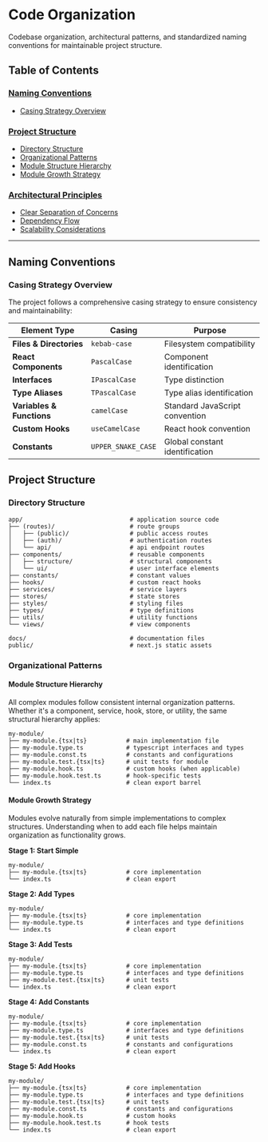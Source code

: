 # Code Organization

Codebase organization, architectural patterns, and standardized naming conventions for maintainable project structure.

## Table of Contents

### [Naming Conventions](#naming-conventions)

- [Casing Strategy Overview](#casing-strategy-overview)

### [Project Structure](#project-structure)

- [Directory Structure](#directory-structure)
- [Organizational Patterns](#organizational-patterns)
- [Module Structure Hierarchy](#module-structure-hierarchy)
- [Module Growth Strategy](#module-growth-strategy)

### [Architectural Principles](#architectural-principles)

- [Clear Separation of Concerns](#clear-separation-of-concerns)
- [Dependency Flow](#dependency-flow)
- [Scalability Considerations](#scalability-considerations)

---

## Naming Conventions

### Casing Strategy Overview

The project follows a comprehensive casing strategy to ensure consistency and maintainability:

| Element Type              | Casing             | Purpose                        |
| ------------------------- | ------------------ | ------------------------------ |
| **Files & Directories**   | `kebab-case`       | Filesystem compatibility       |
| **React Components**      | `PascalCase`       | Component identification       |
| **Interfaces**            | `IPascalCase`      | Type distinction               |
| **Type Aliases**          | `TPascalCase`      | Type alias identification      |
| **Variables & Functions** | `camelCase`        | Standard JavaScript convention |
| **Custom Hooks**          | `useCamelCase`     | React hook convention          |
| **Constants**             | `UPPER_SNAKE_CASE` | Global constant identification |

## Project Structure

### Directory Structure

```
app/                              # application source code
├── (routes)/                     # route groups
│   ├── (public)/                 # public access routes
│   ├── (auth)/                   # authentication routes
│   └── api/                      # api endpoint routes
├── components/                   # reusable components
│   ├── structure/                # structural components
│   └── ui/                       # user interface elements
├── constants/                    # constant values
├── hooks/                        # custom react hooks
├── services/                     # service layers
├── stores/                       # state stores
├── styles/                       # styling files
├── types/                        # type definitions
├── utils/                        # utility functions
└── views/                        # view components

docs/                             # documentation files
public/                           # next.js static assets
```

### Organizational Patterns

#### Module Structure Hierarchy

All complex modules follow consistent internal organization patterns. Whether it's a component, service, hook, store, or utility, the same structural hierarchy applies:

```
my-module/
├── my-module.{tsx|ts}           # main implementation file
├── my-module.type.ts            # typescript interfaces and types
├── my-module.const.ts           # constants and configurations
├── my-module.test.{tsx|ts}      # unit tests for module
├── my-module.hook.ts            # custom hooks (when applicable)
├── my-module.hook.test.ts       # hook-specific tests
└── index.ts                     # clean export barrel
```

#### Module Growth Strategy

Modules evolve naturally from simple implementations to complex structures. Understanding when to add each file helps maintain organization as functionality grows.

**Stage 1: Start Simple**

```
my-module/
├── my-module.{tsx|ts}           # core implementation
└── index.ts                     # clean export
```

**Stage 2: Add Types**

```
my-module/
├── my-module.{tsx|ts}           # core implementation
├── my-module.type.ts            # interfaces and type definitions
└── index.ts                     # clean export
```

**Stage 3: Add Tests**

```
my-module/
├── my-module.{tsx|ts}           # core implementation
├── my-module.type.ts            # interfaces and type definitions
├── my-module.test.{tsx|ts}      # unit tests
└── index.ts                     # clean export
```

**Stage 4: Add Constants**

```
my-module/
├── my-module.{tsx|ts}           # core implementation
├── my-module.type.ts            # interfaces and type definitions
├── my-module.test.{tsx|ts}      # unit tests
├── my-module.const.ts           # constants and configurations
└── index.ts                     # clean export
```

**Stage 5: Add Hooks**

```
my-module/
├── my-module.{tsx|ts}           # core implementation
├── my-module.type.ts            # interfaces and type definitions
├── my-module.test.{tsx|ts}      # unit tests
├── my-module.const.ts           # constants and configurations
├── my-module.hook.ts            # custom hooks
├── my-module.hook.test.ts       # hook tests
└── index.ts                     # clean export
```
